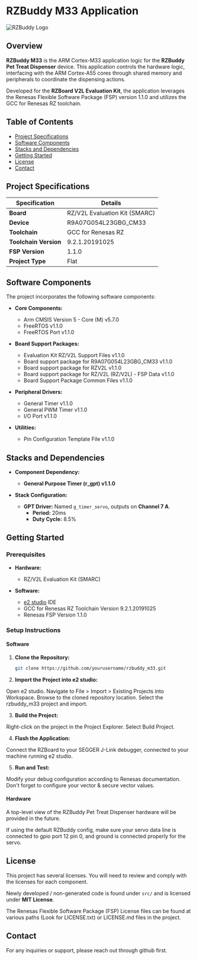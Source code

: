 # RZBuddy M33 Application

![RZBuddy Logo](path_to_logo_image)

## Overview

**RZBuddy M33** is the ARM Cortex-M33 application logic for the **RZBuddy Pet Treat Dispenser** device. This application controls the hardware logic, interfacing with the ARM Cortex-A55 cores through shared memory and peripherals to coordinate the dispensing actions.

Developed for the **RZBoard V2L Evaluation Kit**, the application leverages the Renesas Flexible Software Package (FSP) version 1.1.0 and utilizes the GCC for Renesas RZ toolchain.

## Table of Contents

- [Project Specifications](#project-specifications)
- [Software Components](#software-components)
- [Stacks and Dependencies](#stacks-and-dependencies)
- [Getting Started](#getting-started)
- [License](#license)
- [Contact](#contact)

## Project Specifications

| Specification            | Details                             |
| ------------------------ | ----------------------------------- |
| **Board**                | RZ/V2L Evaluation Kit (SMARC)       |
| **Device**               | R9A07G054L23GBG_CM33                |
| **Toolchain**            | GCC for Renesas RZ                  |
| **Toolchain Version**    | 9.2.1.20191025                      |
| **FSP Version**          | 1.1.0                               |
| **Project Type**         | Flat                                |

## Software Components

The project incorporates the following software components:

- **Core Components:**
  - Arm CMSIS Version 5 - Core (M) v5.7.0
  - FreeRTOS v1.1.0
  - FreeRTOS Port v1.1.0

- **Board Support Packages:**
  - Evaluation Kit RZ/V2L Support Files v1.1.0
  - Board support package for R9A07G054L23GBG_CM33 v1.1.0
  - Board support package for RZV2L v1.1.0
  - Board support package for RZ/V2L (RZ/V2L) - FSP Data v1.1.0
  - Board Support Package Common Files v1.1.0

- **Peripheral Drivers:**
  - General Timer v1.1.0
  - General PWM Timer v1.1.0
  - I/O Port v1.1.0

- **Utilities:**
  - Pin Configuration Template File v1.1.0

## Stacks and Dependencies

- **Component Dependency:**
  - **General Purpose Timer (r_gpt) v1.1.0**

- **Stack Configuration:**
  - **GPT Driver:** Named `g_timer_servo`, outputs on **Channel 7 A**.
    - **Period:** 20ms
    - **Duty Cycle:** 8.5%

## Getting Started

### Prerequisites

- **Hardware:**
  - RZ/V2L Evaluation Kit (SMARC)
  
- **Software:**
  - [e2 studio](https://www.renesas.com/us/en/software-tool/e-studio) IDE
  - GCC for Renesas RZ Toolchain Version 9.2.1.20191025
  - Renesas FSP Version 1.1.0

### Setup Instructions

#### Software

1. **Clone the Repository:**

   ```bash
   git clone https://github.com/yourusername/rzbuddy_m33.git
   ```

2. **Import the Project into e2 studio:**

Open e2 studio.
Navigate to File > Import > Existing Projects into Workspace.
Browse to the cloned repository location.
Select the rzbuddy_m33 project and import.

3. **Build the Project:**

Right-click on the project in the Project Explorer.
Select Build Project.

4. **Flash the Application:**

Connect the RZBoard to your SEGGER J-Link debugger, connected to your machine running e2 studio.

5. **Run and Test:**

Modify your debug configuration according to Renesas documentation. Don't forget to configure your vector & secure vector values.

#### Hardware

A top-level view of the RZBuddy Pet Treat Dispenser hardware will be provided in the future.

If using the default RZBuddy config, make sure your servo data line is connected to gpio port 12 pin 0, and ground is connected properly for the servo.


## License

This project has several licenses. You will need to review and comply with the licenses for each component.

Newly developed / non-generated code is found under `src/` and is licensed under **MIT License**.

The Renesas Flexible Software Package (FSP) License files can be found at various paths (Look for LICENSE.txt) or LICENSE.md files in the project.

## Contact

For any inquiries or support, please reach out through github first.

